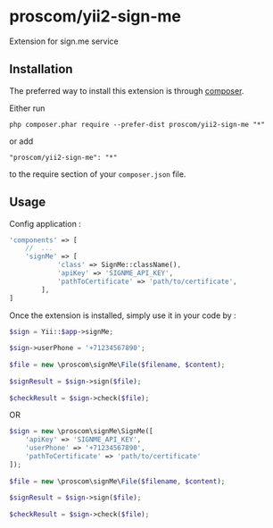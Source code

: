 proscom/yii2-sign-me
==========================
Extension for sign.me service

Installation
------------

The preferred way to install this extension is through [composer](http://getcomposer.org/download/).

Either run

```
php composer.phar require --prefer-dist proscom/yii2-sign-me "*"
```

or add

```
"proscom/yii2-sign-me": "*"
```

to the require section of your `composer.json` file.


Usage
-----

Config application :

```php
'components' => [
    //  ...
    'signMe' => [
            'class' => SignMe::className(),
            'apiKey' => 'SIGNME_API_KEY',
            'pathToCertificate' => 'path/to/certificate',
        ],
]

```

Once the extension is installed, simply use it in your code by  :

```php
$sign = Yii::$app->signMe;
    
$sign->userPhone = '+71234567890';
    
$file = new \proscom\signMe\File($filename, $content);
    
$signResult = $sign->sign($file);
    
$checkResult = $sign->check($file);
```
OR
```php
$sign = new \proscom\signMe\SignMe([
    'apiKey' => 'SIGNME_API_KEY',
    'userPhone' => '+71234567890',
    'pathToCertificate' => 'path/to/certificate'
]);
    
$file = new \proscom\signMe\File($filename, $content);
    
$signResult = $sign->sign($file);
    
$checkResult = $sign->check($file);
```
